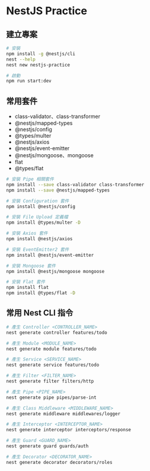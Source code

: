 # NestJS Practice

## 建立專案

```bash
# 安裝
npm install -g @nestjs/cli
nest --help
nest new nestjs-practice

# 啟動
npm run start:dev
```

## 常用套件

- class-validator、class-transformer
- @nestjs/mapped-types
- @nestjs/config
- @types/multer
- @nestjs/axios
- @nestjs/event-emitter
- @nestjs/mongoose、mongoose
- flat
- @types/flat

```bash
# 安裝 Pipe 相關套件
npm install --save class-validator class-transformer
npm install --save @nestjs/mapped-types

# 安裝 Configuration 套件
npm install @nestjs/config

# 安裝 File Upload 定義檔
npm install @types/multer -D

# 安裝 Axios 套件
npm install @nestjs/axios

# 安裝 EventEmitter2 套件
npm install @nestjs/event-emitter

# 安裝 Mongoose 套件
npm install @nestjs/mongoose mongoose

# 安裝 Flat 套件
npm install flat
npm install @types/flat -D
```

## 常用 Nest CLI 指令

```bash
# 產生 Controller <CONTROLLER_NAME>
nest generate controller features/todo

# 產生 Module <MODULE_NAME>
nest generate module features/todo

# 產生 Service <SERVICE_NAME>
nest generate service features/todo

# 產生 Filter <FILTER_NAME>
nest generate filter filters/http

# 產生 Pipe <PIPE_NAME>
nest generate pipe pipes/parse-int

# 產生 Class Middleware <MIDDLEWARE_NAME>
nest generate middleware middlewares/logger

# 產生 Interceptor <INTERCEPTOR_NAME>
nest generate interceptor interceptors/response

# 產生 Guard <GUARD_NAME>
nest generate guard guards/auth

# 產生 Decorator <DECORATOR_NAME>
nest generate decorator decorators/roles
```
